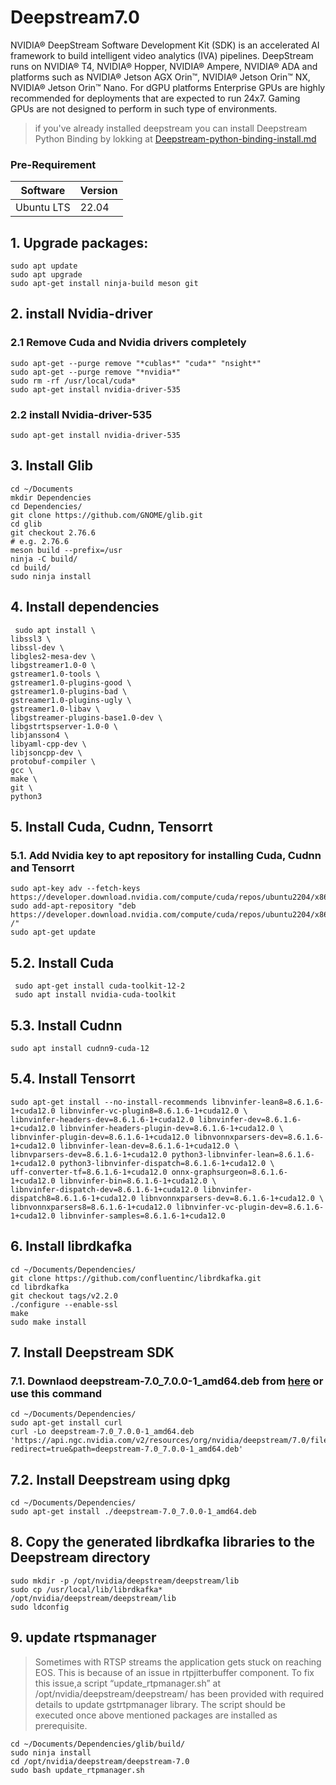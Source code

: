 # Deepstream7.0
NVIDIA® DeepStream Software Development Kit (SDK) is an accelerated AI framework to build intelligent video analytics (IVA) pipelines. DeepStream runs on NVIDIA® T4, NVIDIA® Hopper, NVIDIA® Ampere, NVIDIA® ADA and platforms such as NVIDIA® Jetson AGX Orin™, NVIDIA® Jetson Orin™ NX, NVIDIA® Jetson Orin™ Nano. For dGPU platforms Enterprise GPUs are highly recommended for deployments that are expected to run 24x7. Gaming GPUs are not designed to perform in such type of environments.
> if you've already installed deepstream you can install Deepstream Python Binding by lokking at [Deepstream-python-binding-install.md](Deepstream-python-binding-install.md)

### Pre-Requirement
| Software                    | Version  |
|-----------------------------|----------------|
| Ubuntu LTS                   | 22.04   |

## 1. Upgrade packages:
```
sudo apt update
sudo apt upgrade
sudo apt-get install ninja-build meson git
```
## 2. install Nvidia-driver

### 2.1 Remove Cuda and Nvidia drivers completely
```
sudo apt-get --purge remove "*cublas*" "cuda*" "nsight*" 
sudo apt-get --purge remove "*nvidia*"
sudo rm -rf /usr/local/cuda*
sudo apt-get install nvidia-driver-535
```
### 2.2 install Nvidia-driver-535
```
sudo apt-get install nvidia-driver-535
```
## 3. Install Glib
```
cd ~/Documents
mkdir Dependencies
cd Dependencies/
git clone https://github.com/GNOME/glib.git
cd glib
git checkout 2.76.6
# e.g. 2.76.6
meson build --prefix=/usr
ninja -C build/
cd build/
sudo ninja install
```
## 4. Install dependencies
```
 sudo apt install \
libssl3 \
libssl-dev \
libgles2-mesa-dev \
libgstreamer1.0-0 \
gstreamer1.0-tools \
gstreamer1.0-plugins-good \
gstreamer1.0-plugins-bad \
gstreamer1.0-plugins-ugly \
gstreamer1.0-libav \
libgstreamer-plugins-base1.0-dev \
libgstrtspserver-1.0-0 \
libjansson4 \
libyaml-cpp-dev \
libjsoncpp-dev \
protobuf-compiler \
gcc \
make \
git \
python3
```
## 5. Install Cuda, Cudnn, Tensorrt
### 5.1. Add Nvidia key to apt repository for installing Cuda, Cudnn and Tensorrt
```
sudo apt-key adv --fetch-keys https://developer.download.nvidia.com/compute/cuda/repos/ubuntu2204/x86_64/3bf863cc.pub
sudo add-apt-repository "deb https://developer.download.nvidia.com/compute/cuda/repos/ubuntu2204/x86_64/ /"
sudo apt-get update
```
## 5.2. Install Cuda
```
 sudo apt-get install cuda-toolkit-12-2
 sudo apt install nvidia-cuda-toolkit
```
## 5.3. Install Cudnn
```
sudo apt install cudnn9-cuda-12
```
## 5.4. Install Tensorrt
```
sudo apt-get install --no-install-recommends libnvinfer-lean8=8.6.1.6-1+cuda12.0 libnvinfer-vc-plugin8=8.6.1.6-1+cuda12.0 \
libnvinfer-headers-dev=8.6.1.6-1+cuda12.0 libnvinfer-dev=8.6.1.6-1+cuda12.0 libnvinfer-headers-plugin-dev=8.6.1.6-1+cuda12.0 \
libnvinfer-plugin-dev=8.6.1.6-1+cuda12.0 libnvonnxparsers-dev=8.6.1.6-1+cuda12.0 libnvinfer-lean-dev=8.6.1.6-1+cuda12.0 \
libnvparsers-dev=8.6.1.6-1+cuda12.0 python3-libnvinfer-lean=8.6.1.6-1+cuda12.0 python3-libnvinfer-dispatch=8.6.1.6-1+cuda12.0 \
uff-converter-tf=8.6.1.6-1+cuda12.0 onnx-graphsurgeon=8.6.1.6-1+cuda12.0 libnvinfer-bin=8.6.1.6-1+cuda12.0 \
libnvinfer-dispatch-dev=8.6.1.6-1+cuda12.0 libnvinfer-dispatch8=8.6.1.6-1+cuda12.0 libnvonnxparsers-dev=8.6.1.6-1+cuda12.0 \
libnvonnxparsers8=8.6.1.6-1+cuda12.0 libnvinfer-vc-plugin-dev=8.6.1.6-1+cuda12.0 libnvinfer-samples=8.6.1.6-1+cuda12.0
```
## 6. Install librdkafka
```
cd ~/Documents/Dependencies/
git clone https://github.com/confluentinc/librdkafka.git
cd librdkafka
git checkout tags/v2.2.0
./configure --enable-ssl
make
sudo make install
```
## 7. Install Deepstream SDK 
### 7.1. Downlaod deepstream-7.0_7.0.0-1_amd64.deb from [here](https://catalog.ngc.nvidia.com/orgs/nvidia/resources/deepstream/files?version=7.0) or use this command
```
cd ~/Documents/Dependencies/
sudo apt-get install curl
curl -Lo deepstream-7.0_7.0.0-1_amd64.deb 'https://api.ngc.nvidia.com/v2/resources/org/nvidia/deepstream/7.0/files?redirect=true&path=deepstream-7.0_7.0.0-1_amd64.deb'
```
## 7.2. Install Deepstream using dpkg
```
cd ~/Documents/Dependencies/
sudo apt-get install ./deepstream-7.0_7.0.0-1_amd64.deb
```
## 8. Copy the generated librdkafka libraries to the Deepstream directory
```
sudo mkdir -p /opt/nvidia/deepstream/deepstream/lib
sudo cp /usr/local/lib/librdkafka* /opt/nvidia/deepstream/deepstream/lib
sudo ldconfig
```
## 9. update rtspmanager
> Sometimes with RTSP streams the application gets stuck on reaching EOS. This is because of an issue in rtpjitterbuffer component. To fix this issue,a script “update_rtpmanager.sh” at /opt/nvidia/deepstream/deepstream/ has been provided with required details to update gstrtpmanager library. The script should be executed once above mentioned packages are installed as prerequisite.

```
cd ~/Documents/Dependencies/glib/build/
sudo ninja install
cd /opt/nvidia/deepstream/deepstream-7.0
sudo bash update_rtpmanager.sh
```
